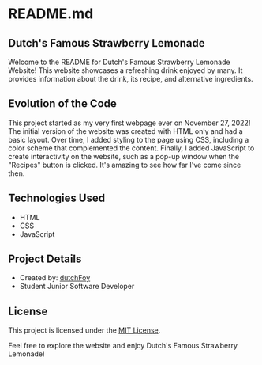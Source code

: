 # README.md

## Dutch's Famous Strawberry Lemonade

Welcome to the README for Dutch's Famous Strawberry Lemonade Website! This website showcases a refreshing drink enjoyed by many. It provides information about the drink, its recipe, and alternative ingredients.

## Evolution of the Code

This project started as my very first webpage ever on November 27, 2022! The initial version of the website was created with HTML only and had a basic layout. Over time, I added styling to the page using CSS, including a color scheme that complemented the content. Finally, I added JavaScript to create interactivity on the website, such as a pop-up window when the "Recipes" button is clicked. It's amazing to see how far I've come since then.

## Technologies Used

- HTML
- CSS
- JavaScript

## Project Details

- Created by: [dutchFoy](https://github.com/jdutchFoy)
- Student Junior Software Developer

## License

This project is licensed under the [MIT License](LICENSE).

Feel free to explore the website and enjoy Dutch's Famous Strawberry Lemonade!
